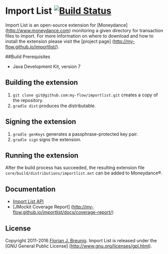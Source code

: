 # Import List [![Build Status](https://travis-ci.org/my-flow/importlist.svg?branch=master)](https://travis-ci.org/my-flow/importlist)

Import List is an open-source extension for [Moneydance]
(http://www.moneydance.com) monitoring a given directory for transaction files
to import. For more information on where to download and how to install the
extension please visit the [project page]
(http://my-flow.github.io/importlist/).

##Build Prerequisites
* Java Development Kit, version 7

## Building the extension
1. `git clone git@github.com:my-flow/importlist.git` creates a copy of the
repository.
2. `gradle dist` produces the distributable.

## Signing the extension
1. `gradle genKeys` generates a passphrase-protected key pair.
2. `gradle sign` signs the extension.

## Running the extension
After the build process has succeeded, the resulting extension file
`core/build/distributions/importlist.mxt` can be added to Moneydance®.

## Documentation
* [Import List API](http://my-flow.github.io/importlist/docs/api/)
* [JMockit Coverage Report]
(http://my-flow.github.io/importlist/docs/coverage-report/)

## License
Copyright 2011-2016 [Florian J. Breunig](http://www.my-flow.com). Import List is
released under the [GNU General Public License]
(http://www.gnu.org/licenses/gpl.html).
